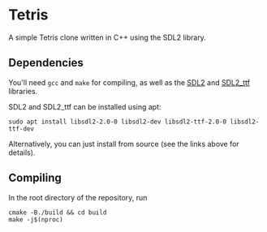 # Tetris

A simple Tetris clone written in C++ using the SDL2 library.

## Dependencies

You'll need `gcc` and `make` for compiling, as well as the [SDL2](https://github.com/libsdl-org/SDL) and [SDL2_ttf](https://github.com/libsdl-org/SDL_ttf) libraries.

SDL2 and SDL2_ttf can be installed using apt:

```
sudo apt install libsdl2-2.0-0 libsdl2-dev libsdl2-ttf-2.0-0 libsdl2-ttf-dev
```

Alternatively, you can just install from source (see the links above for details).

## Compiling

In the root directory of the repository, run

```
cmake -B./build && cd build
make -j$(nproc)
```

